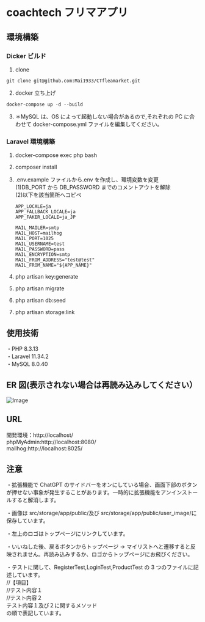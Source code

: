 # coachtech フリマアプリ

## 環境構築

### Dicker ビルド

1. clone

```
git clone git@github.com:Mai1933/CTfleamarket.git
```

2. docker 立ち上げ

```
docker-compose up -d --build
```

3. ＊MySQL は、OS によって起動しない場合があるので,それぞれの PC に合わせて docker-compose.yml ファイルを編集してください。

### Laravel 環境構築

1. docker-compose exec php bash
2. composer install
3. .env.example ファイルから.env を作成し、環境変数を変更  
   (1)DB_PORT から DB_PASSWORD までのコメントアウトを解除  
   (2)以下を該当箇所へコピペ

   ```
   APP_LOCALE=ja
   APP_FALLBACK_LOCALE=ja
   APP_FAKER_LOCALE=ja_JP

   MAIL_MAILER=smtp
   MAIL_HOST=mailhog
   MAIL_PORT=1025
   MAIL_USERNAME=test
   MAIL_PASSWORD=pass
   MAIL_ENCRYPTION=smtp
   MAIL_FROM_ADDRESS="test@test"
   MAIL_FROM_NAME="${APP_NAME}"
   ```

4. php artisan key:generate
5. php artisan migrate
6. php artisan db:seed
7. php artisan storage:link

## 使用技術

・PHP 8.3.13  
・Laravel 11.34.2  
・MySQL 8.0.40

## ER 図(表示されない場合は再読み込みしてください）

![Image](https://github.com/user-attachments/assets/834a0450-e336-483e-a78e-0e995a0ae82b)

## URL

開発環境：http://localhost/  
phpMyAdmin:http://localhost:8080/  
mailhog:http://localhost:8025/

## 注意

・拡張機能で ChatGPT のサイドバーをオンにしている場合、画面下部のボタンが押せない事象が発生することがあります。一時的に拡張機能をアンインストールすると解消します。

・画像は src/storage/app/public/及び src/storage/app/public/user_image/に保存しています。

・左上のロゴはトップページにリンクしています。

・いいねした後、戻るボタンからトップページ → マイリストへと遷移すると反映されません。再読み込みするか、ロゴからトップページにお飛びください。

・テストに関して、RegisterTest,LoginTest,ProductTest の 3 つのファイルに記述しています。  
//【項目】  
//テスト内容１  
//テスト内容２  
テスト内容１及び２に関するメソッド  
の順で表記しています。
